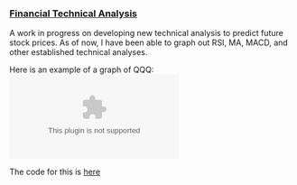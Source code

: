 <h3> <a href="https://github.com/tkravits/Financials">Financial Technical Analysis</a></h3>

A work in progress on developing new technical analysis to predict future stock prices. As of now, I have been able to graph out RSI, MA, MACD, and other established technical analyses. 

Here is an example of a graph of QQQ:
<embed type="https://github.com/tkravits/Financials/raw/master/Indicator.html" src="https://github.com/tkravits/Financials/raw/master/Indicator.html">

The code for this is <a href="https://github.com/tkravits/Financials">here</a>
